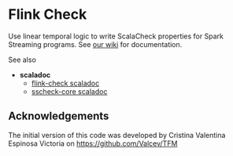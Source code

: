 # Flink Check

Use linear temporal logic to write ScalaCheck properties for Spark Streaming programs. 
See [our wiki](flink-check/README.md) for documentation.

See also

- **scaladoc**
  - [flink-check scaladoc](https://demiourgoi.github.io/doc/flink-check/0.0.1-SNAPSHOT/scala-2.11/api)
  - [sscheck-core scaladoc](https://demiourgoi.github.io/doc/sscheck-core/0.0.1-SNAPSHOT/scala-2.11/api)

## Acknowledgements

The initial version of this code was developed by Cristina Valentina Espinosa Victoria on https://github.com/Valcev/TFM
